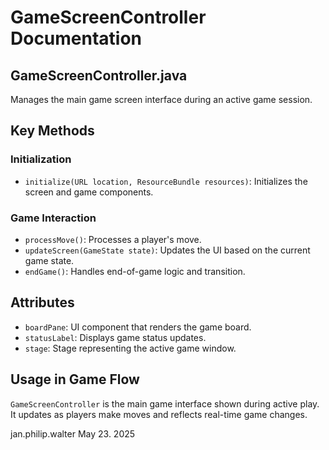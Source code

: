 # GameScreenController Documentation

## GameScreenController.java

Manages the main game screen interface during an active game session.

## Key Methods

### Initialization
- `initialize(URL location, ResourceBundle resources)`: Initializes the screen and game components.

### Game Interaction
- `processMove()`: Processes a player's move.
- `updateScreen(GameState state)`: Updates the UI based on the current game state.
- `endGame()`: Handles end-of-game logic and transition.

## Attributes

- `boardPane`: UI component that renders the game board.
- `statusLabel`: Displays game status updates.
- `stage`: Stage representing the active game window.

## Usage in Game Flow

`GameScreenController` is the main game interface shown during active play. It updates as players make moves and reflects real-time game changes.

jan.philip.walter May 23. 2025